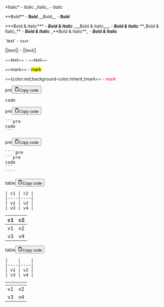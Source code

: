 <p>*Italic* - <em>Italic</em>
_Italic_ - <em>Italic</em></p>
<p>**Bold** - <strong>Bold</strong>
__Bold__ - <strong>Bold</strong></p>
<p>***Bold &amp; Italic*** - <strong><em>Bold &amp; Italic</em></strong>
___Bold &amp; Italic___ - <strong><em>Bold &amp; Italic</em></strong>
**_Bold &amp; Italic_** - <strong><em>Bold &amp; Italic</em></strong>
_**Bold &amp; Italic**_ - <em><strong>Bold &amp; Italic</strong></em></p>
<p>`text` - <code>text</code></p>
<p>||text|| - ||text||</p>
<p>&#x7e;&#x7e;text&#x7e;&#x7e; - ~~text~~</p>
<p>&#x3d;&#x3d;mark&#x3d;&#x3d; - <mark style="">mark</mark></p>
<p>&#x3d;&#x3d;{color:red;background-color:inherit;}mark&#x3d;&#x3d; - <mark style="color:red;background-color:inherit;">mark</mark></p>
<div class="code_element"><div class="lang_line"><text>pre</text><button class="copy_code_button" onclick="CopyCode(this)"><svg style="width: 1.2em;height: 1.2em;" aria-hidden="true" xmlns="http://www.w3.org/2000/svg" fill="none" viewBox="0 0 24 24"><path stroke="currentColor" stroke-linecap="round" stroke-linejoin="round" stroke-width="2" d="M15 4h3a1 1 0 0 1 1 1v15a1 1 0 0 1-1 1H6a1 1 0 0 1-1-1V5a1 1 0 0 1 1-1h3m0 3h6m-5-4v4h4V3h-4Z"/></svg><text>Copy code</text></button></div><div class="code language-text"><div class="highlight"><pre><span></span>code
</pre></div></div></div>

<div class="code_element"><div class="lang_line"><text>pre</text><button class="copy_code_button" onclick="CopyCode(this)"><svg style="width: 1.2em;height: 1.2em;" aria-hidden="true" xmlns="http://www.w3.org/2000/svg" fill="none" viewBox="0 0 24 24"><path stroke="currentColor" stroke-linecap="round" stroke-linejoin="round" stroke-width="2" d="M15 4h3a1 1 0 0 1 1 1v15a1 1 0 0 1-1 1H6a1 1 0 0 1-1-1V5a1 1 0 0 1 1-1h3m0 3h6m-5-4v4h4V3h-4Z"/></svg><text>Copy code</text></button></div><div class="code language-text"><div class="highlight"><pre><span></span>&#x60;&#x60;&#x60;pre
code
&#x60;&#x60;&#x60;
</pre></div></div></div>

<div class="code_element"><div class="lang_line"><text>pre</text><button class="copy_code_button" onclick="CopyCode(this)"><svg style="width: 1.2em;height: 1.2em;" aria-hidden="true" xmlns="http://www.w3.org/2000/svg" fill="none" viewBox="0 0 24 24"><path stroke="currentColor" stroke-linecap="round" stroke-linejoin="round" stroke-width="2" d="M15 4h3a1 1 0 0 1 1 1v15a1 1 0 0 1-1 1H6a1 1 0 0 1-1-1V5a1 1 0 0 1 1-1h3m0 3h6m-5-4v4h4V3h-4Z"/></svg><text>Copy code</text></button></div><div class="code language-text"><div class="highlight"><pre><span></span>&#x60;&#x60;&#x60;&#x60;pre
&#x60;&#x60;&#x60;pre
code
&#x60;&#x60;&#x60;
&#x60;&#x60;&#x60;&#x60;
</pre></div></div></div>

<div class="code_element"><div class="lang_line"><text>table</text><button class="copy_code_button" onclick="CopyCode(this)"><svg style="width: 1.2em;height: 1.2em;" aria-hidden="true" xmlns="http://www.w3.org/2000/svg" fill="none" viewBox="0 0 24 24"><path stroke="currentColor" stroke-linecap="round" stroke-linejoin="round" stroke-width="2" d="M15 4h3a1 1 0 0 1 1 1v15a1 1 0 0 1-1 1H6a1 1 0 0 1-1-1V5a1 1 0 0 1 1-1h3m0 3h6m-5-4v4h4V3h-4Z"/></svg><text>Copy code</text></button></div><div class="code language-text"><div class="highlight"><pre><span></span>| c1 | c2 |
|----|----|
| v1 | v2 |
| v3 | v4 |
</pre></div></div></div>

<table>
<thead>
<tr>
<th>c1</th>
<th>c2</th>
</tr>
</thead>
<tbody>
<tr>
<td>v1</td>
<td>v2</td>
</tr>
<tr>
<td>v3</td>
<td>v4</td>
</tr>
</tbody>
</table>
<div class="code_element"><div class="lang_line"><text>table</text><button class="copy_code_button" onclick="CopyCode(this)"><svg style="width: 1.2em;height: 1.2em;" aria-hidden="true" xmlns="http://www.w3.org/2000/svg" fill="none" viewBox="0 0 24 24"><path stroke="currentColor" stroke-linecap="round" stroke-linejoin="round" stroke-width="2" d="M15 4h3a1 1 0 0 1 1 1v15a1 1 0 0 1-1 1H6a1 1 0 0 1-1-1V5a1 1 0 0 1 1-1h3m0 3h6m-5-4v4h4V3h-4Z"/></svg><text>Copy code</text></button></div><div class="code language-text"><div class="highlight"><pre><span></span>|    |    |
|----|----|
| v1 | v2 |
| v3 | v4 |
</pre></div></div></div>

<table>
<thead>
<tr>
<th></th>
<th></th>
</tr>
</thead>
<tbody>
<tr>
<td>v1</td>
<td>v2</td>
</tr>
<tr>
<td>v3</td>
<td>v4</td>
</tr>
</tbody>
</table>
<!--
> blockquote
>> blockquote
>>> blockquote
> blockquote
-->